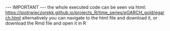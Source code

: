 --- IMPORTANT --- the whole executed code can be seen via html: https://piotrwieczorekk.github.io/projects_R/time_series/eGARCH_gold/egarch.html alternatively you can navigate to the html file and download it, or download the Rmd file and open it in R
